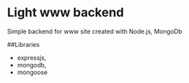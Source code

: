 # Light www backend

Simple backend for www site created with Node.js, MongoDb

##Libraries
* expressjs,
* mongodb,
* mongoose